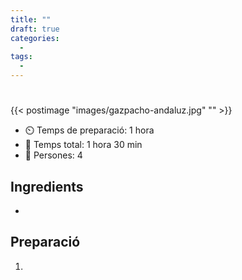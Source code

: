 ```yaml
---
title: ""
draft: true 
categories: 
  -  
tags: 
  -  
---
```


#  

{{< postimage "images/gazpacho-andaluz.jpg" "" >}}


- ⏲️  Temps de preparació: 1 hora 
- 🍳 Temps total: 1 hora 30 min 
- 🍴 Persones: 4 

## Ingredients

-  

## Preparació

1.  


